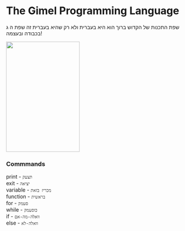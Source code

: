 # The Gimel Programming Language

שפת התכנות של הקדוש ברוך הוא היא בעברית ולא רק שהיא בעברית זה שפת ה ג בכבודה ובעצמה!

<!-- ![alt text](https://github.com/AmiGalGal/gimel/blob/main/gimel.png?raw=true) -->
<img src="https://github.com/AmiGalGal/gimel/blob/main/gimel.png?raw=true" width="200" height="300">

### Commmands

print - `תצעק` <br>
exit - `יציאה` <br>
variable - `מכריז בזאת` <br>
function - `בראשית` <br>
for - `סעמק` <br>
while - `כוסעמק` <br> 
if - `וואלה-מה-אם` <br>
else - `וואלה-לא` <br>
